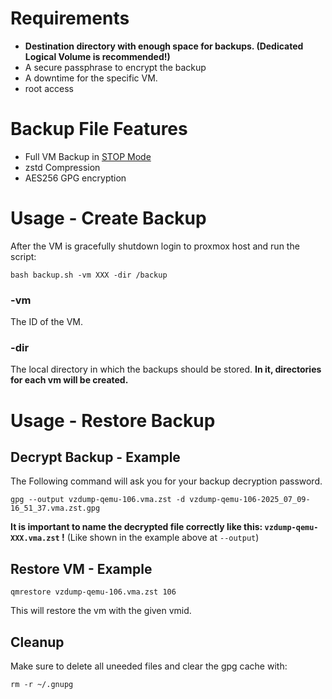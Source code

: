 # Requirements
- **Destination directory with enough space for backups. (Dedicated Logical Volume is recommended!)**
- A secure passphrase to encrypt the backup
- A downtime for the specific VM.
- root access

# Backup File Features
- Full VM Backup in [STOP Mode](https://pve.proxmox.com/wiki/Backup_and_Restore#_backup_modes)
- zstd Compression
- AES256 GPG encryption

# Usage - Create Backup
After the VM is gracefully shutdown login to proxmox host and run the script:
```shell
bash backup.sh -vm XXX -dir /backup
```
### -vm
The ID of the VM.

### -dir
The local directory in which the backups should be stored.
**In it, directories for each vm will be created.**

# Usage - Restore Backup
## Decrypt Backup - Example
The Following command will ask you for your backup decryption password.
```shell
gpg --output vzdump-qemu-106.vma.zst -d vzdump-qemu-106-2025_07_09-16_51_37.vma.zst.gpg
```

**It is important to name the decrypted file correctly like this: `vzdump-qemu-XXX.vma.zst` !** (Like shown in the example above at `--output`)

## Restore VM - Example
```shell
qmrestore vzdump-qemu-106.vma.zst 106
``` 
This will restore the vm with the given vmid. 

## Cleanup
Make sure to delete all uneeded files and clear the gpg cache with:
```shell
rm -r ~/.gnupg
```